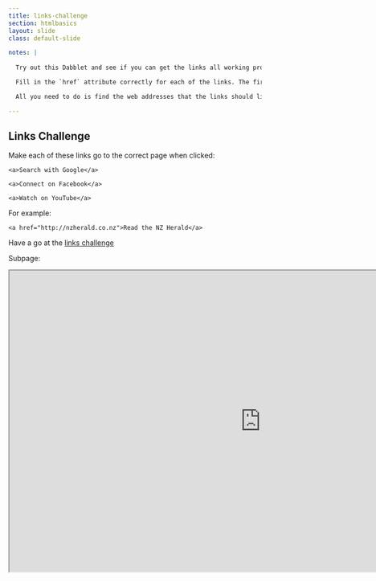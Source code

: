 ```yaml
---
title: links-challenge
section: htmlbasics
layout: slide
class: default-slide

notes: |
  
  Try out this Dabblet and see if you can get the links all working properly.

  Fill in the `href` attribute correctly for each of the links. The first one has been done for you.

  All you need to do is find the web addresses that the links should link to, and put that link between the `href` attribute's quote marks `" "`.

---
```


## Links Challenge

Make each of these links go to the correct page when clicked:


	<a>Search with Google</a>

	<a>Connect on Facebook</a>

	<a>Watch on YouTube</a>

For example:

	<a href="http://nzherald.co.nz">Read the NZ Herald</a>

Have a go at the [links challenge](http://dabblet.com/gist/30f3c027e95359fbcd7a)<!-- .element: target="_blank" -->


Subpage:

<iframe src="http://result.dabblet.com/gist/99f9419025f53cee272c" width="1000" height="600"></iframe>